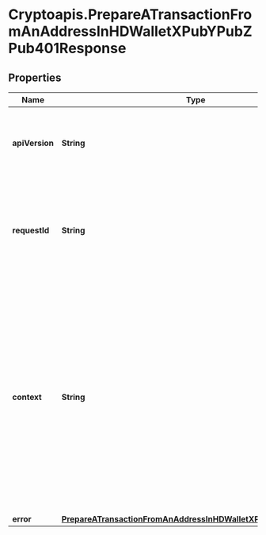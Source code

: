 # Cryptoapis.PrepareATransactionFromAnAddressInHDWalletXPubYPubZPub401Response

## Properties

Name | Type | Description | Notes
------------ | ------------- | ------------- | -------------
**apiVersion** | **String** | Specifies the version of the API that incorporates this endpoint. | 
**requestId** | **String** | Defines the ID of the request. The &#x60;requestId&#x60; is generated by Crypto APIs and it&#39;s unique for every request. | 
**context** | **String** | In batch situations the user can use the context to correlate responses with requests. This property is present regardless of whether the response was successful or returned as an error. &#x60;context&#x60; is specified by the user. | [optional] 
**error** | [**PrepareATransactionFromAnAddressInHDWalletXPubYPubZPubE401**](PrepareATransactionFromAnAddressInHDWalletXPubYPubZPubE401.md) |  | 


